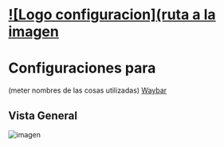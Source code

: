 # [![Logo configuracion](ruta a la imagen](link)

# Configuraciones para 
(meter nombres de las cosas utilizadas)
[Waybar](https://github.com/Alexays/Waybar)
## Vista General
![imagen](https://github.com/user-attachments/assets/94f3e811-8803-4395-984b-f04dc9372746)
